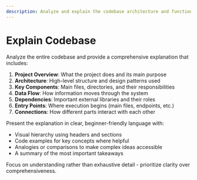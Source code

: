```yaml
---
description: Analyze and explain the codebase architecture and functionality
---
```


# Explain Codebase

Analyze the entire codebase and provide a comprehensive explanation that includes:

1. **Project Overview**: What the project does and its main purpose
2. **Architecture**: High-level structure and design patterns used
3. **Key Components**: Main files, directories, and their responsibilities
4. **Data Flow**: How information moves through the system
5. **Dependencies**: Important external libraries and their roles
6. **Entry Points**: Where execution begins (main files, endpoints, etc.)
7. **Connections**: How different parts interact with each other

Present the explanation in clear, beginner-friendly language with:
- Visual hierarchy using headers and sections
- Code examples for key concepts where helpful
- Analogies or comparisons to make complex ideas accessible
- A summary of the most important takeaways

Focus on understanding rather than exhaustive detail - prioritize clarity over comprehensiveness.
